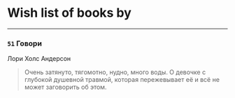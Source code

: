 # Wish list of books by [](https://www.facebook.com/profile.php?id=262062207519652)
---

### `51` Говори
Лори Холс Андерсон
> Очень затянуто, тягомотно, нудно, много воды. О девочке с глубокой душевной травмой, которая пережевывает её и всё не может заговорить об этом.

